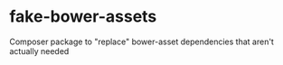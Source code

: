 # fake-bower-assets
Composer package to "replace" bower-asset dependencies that aren't actually needed
